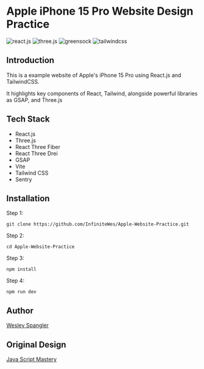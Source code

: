 # Apple iPhone 15 Pro Website Design Practice

  <div>
    <img src="https://img.shields.io/badge/-React_JS-black?style=for-the-badge&logoColor=white&logo=react&color=61DAFB" alt="react.js" />
    <img src="https://img.shields.io/badge/-Three_JS-black?style=for-the-badge&logoColor=white&logo=threedotjs&color=000000" alt="three.js" />
    <img src="https://img.shields.io/badge/-GSAP-black?style=for-the-badge&logoColor=white&logo=greensock&color=88CE02" alt="greensock" />
    <img src="https://img.shields.io/badge/-Tailwind_CSS-black?style=for-the-badge&logoColor=white&logo=tailwindcss&color=06B6D4" alt="tailwindcss" />
  </div>


## Introduction
This is a example website of Apple's iPhone 15 Pro using React.js and TailwindCSS.

It highlights key components of React, Tailwind, alongside powerful libraries as GSAP, and Three.js

## Tech Stack
- React.js
- Three.js
- React Three Fiber
- React Three Drei
- GSAP
- Vite
- Tailwind CSS
- Sentry

## Installation
Step 1:
```
git clone https://github.com/InfiniteWes/Apple-Website-Practice.git
```
Step 2:
```
cd Apple-Website-Practice
```
Step 3:
```
npm install
```
Step 4:
```
npm run dev
```

## Author
[Wesley Spangler](https.github.com/InfiniteWes)

## Original Design
[Java Script Mastery](https://github.com/adrianhajdin)
